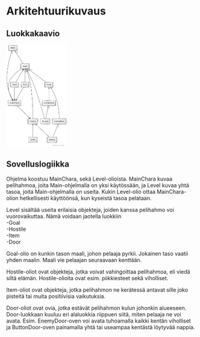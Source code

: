 # Arkitehtuurikuvaus
## Luokkakaavio

<img src="https://github.com/ikpa/ot-harjoitustyo/blob/master/dokumentointi/alustavaluokkakaavio.svg" width="160">

## Sovelluslogiikka

Ohjelma koostuu MainChara, sekä Level-olioista. MainChara kuvaa pelihahmoa, joita Main-ohjelmalla on yksi käytössään,
ja Level kuvaa yhtä tasoa, joita Main-ohjelmalla on useita. Kukin Level-olio ottaa MainChara-olion hetkellisesti käyttöönsä,
kun kyseistä tasoa pelataan.  

Level sisältää useita erilaisia objekteja, joiden kanssa pelihahmo voi vuorovaikuttaa. Nämä voidaan jaotella luokkiin  
-Goal  
-Hostile  
-Item  
-Door  

Goal-olio on kunkin tason maali, johon pelaaja pyrkii. Jokainen taso vaatii yhden maalin. Maali vie pelaajan seuraavaan
kenttään.  

Hostile-oliot ovat objekteja, jotka voivat vahingoittaa pelihahmoa, eli viedä siltä elämän. Hostile-olioita ovat esim.
piikkiesteet sekä viholliset.  

Item-oliot ovat objekteja, jotka pelihahmon ne kerätessä antavat sille joko pisteitä tai muita positiivisia vaikutuksia.  

Door-oliot ovat ovia, jotka estävät pelihahmon kulun johonkin alueeseen. Door-luokkaan kuuluu eri alaluokkia riippuen siitä,
miten pelaaja ne voi avata. Esim. EnemyDoor-oven voi avata tuhoamalla kaikki kentän viholliset ja ButtonDoor-oven painamalla
yhtä tai useampaa kentästä löytyvää nappia.
